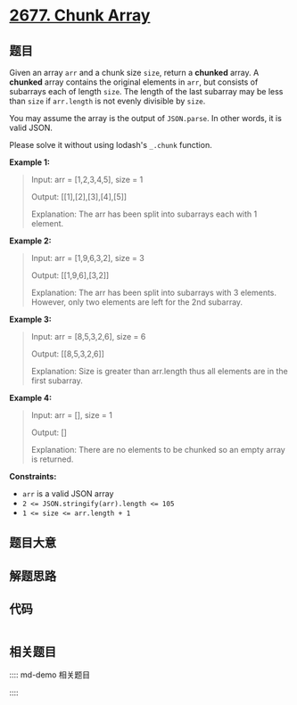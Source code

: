 # [2677. Chunk Array](https://leetcode.com/problems/chunk-array)

## 题目

Given an array `arr` and a chunk size `size`, return a  **chunked** array. A
**chunked**  array contains the original elements in `arr`, but consists of
subarrays each of length `size`. The length of the last subarray may be less
than `size` if `arr.length` is not evenly divisible by `size`.

You may assume the array is the output of `JSON.parse`. In other words, it is
valid JSON.

Please solve it without using lodash's `_.chunk` function.



**Example 1:**

> Input: arr = [1,2,3,4,5], size = 1
> 
> Output: [[1],[2],[3],[4],[5]]
> 
> Explanation: The arr has been split into subarrays each with 1 element.

**Example 2:**

> Input: arr = [1,9,6,3,2], size = 3
> 
> Output: [[1,9,6],[3,2]]
> 
> Explanation: The arr has been split into subarrays with 3 elements. However, only two elements are left for the 2nd subarray.

**Example 3:**

> Input: arr = [8,5,3,2,6], size = 6
> 
> Output: [[8,5,3,2,6]]
> 
> Explanation: Size is greater than arr.length thus all elements are in the first subarray.

**Example 4:**

> Input: arr = [], size = 1
> 
> Output: []
> 
> Explanation: There are no elements to be chunked so an empty array is returned.



**Constraints:**

  * `arr` is a valid JSON array
  * `2 <= JSON.stringify(arr).length <= 105`
  * `1 <= size <= arr.length + 1`


## 题目大意

## 解题思路

## 代码

```javascript

```

## 相关题目

:::: md-demo 相关题目

::::
